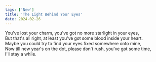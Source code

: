 ```yaml
---
tags: ['New']
title: 'The Light Behind Your Eyes'
date: 2024-02-26
---
```


You've lost your charm, you've got no more starlight in your eyes,  
But that's all right, at least you've got some blood inside your heart.  
Maybe you could try to find your eyes fixed somewhere onto mine,  
Now till new year's on the dot, please don't rush, you've got some time,  
I'll stay a while.
